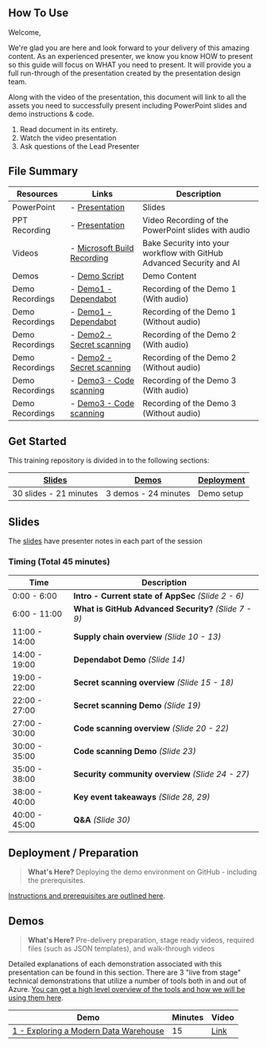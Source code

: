 
## How To Use

Welcome,

We're glad you are here and look forward to your delivery of this amazing content. As an experienced presenter, we know you know HOW to present so this guide will focus on WHAT you need to present. It will provide you a full run-through of the presentation created by the presentation design team. 

Along with the video of the presentation, this document will link to all the assets you need to successfully present including PowerPoint slides and demo instructions &
code.

1.  Read document in its entirety.
2.  Watch the video presentation
3.  Ask questions of the Lead Presenter

## File Summary

| Resources          | Links                            | Description |
|-------------------|----------------------------------|-------------------|
| PowerPoint        | - [Presentation](https://aka.ms/AArxq55) | Slides |
| PPT Recording     | - [Presentation](https://aka.ms/AAryyy7) | Video Recording of the PowerPoint slides with audio |
| Videos            | - [Microsoft Build Recording](https://youtu.be/aIP80lrDObE?si=ymk951HAxme-ET0D) | Bake Security into your workflow with GitHub Advanced Security and AI |
| Demos             | - [Demo Script](https://aka.ms/AArxxtu) | Demo Content | 
| Demo Recordings           | - [Demo1 - Dependabot](https://aka.ms/AAryyxv) | Recording of the Demo 1 (With audio) | 
| Demo Recordings           | - [Demo1 - Dependabot](https://aka.ms/AAryr8h) | Recording of the Demo 1 (Without audio) | 
| Demo Recordings           | - [Demo2 - Secret scanning](https://aka.ms/AAryr8l) | Recording of the Demo 2 (With audio) | 
| Demo Recordings           | - [Demo2 - Secret scanning](https://aka.ms/AAryjko) | Recording of the Demo 2 (Without audio) |  
| Demo Recordings           | - [Demo3 - Code scanning](https://aka.ms/AAryyxy) | Recording of the Demo 3 (With audio) | 
| Demo Recordings           | - [Demo3 - Code scanning](https://aka.ms/AAryjkr) | Recording of the Demo 3 (Without audio) |  


## Get Started

This training repository is divided in to the following sections:

| [Slides](#slides) | [Demos](https://github.com/microsoft/aitour-github-advanced-security-workflow/blob/main/session-delivery-resources/README.md#demos) | [Deployment](deployment/README.md) | 
|-------------------|---------------------------|--------------------------------------
| 30 slides - 21 minutes| 3 demos - 24 minutes | Demo setup

## Slides

The [slides](https://aka.ms/AArxq55) have presenter notes in each part of the session

### Timing (Total 45 minutes)

| Time        | Description 
--------------|-------------
0:00 - 6:00   | **Intro - Current state of AppSec** *(Slide 2 - 6)*
6:00 - 11:00  | **What is GitHub Advanced Security?** *(Slide 7 - 9)*
11:00 - 14:00 | **Supply chain overview** *(Slide 10 - 13)*
14:00 - 19:00 | **Dependabot Demo** *(Slide 14)*
19:00 - 22:00 | **Secret scanning overview** *(Slide 15 - 18)*
22:00 - 27:00 | **Secret scanning Demo** *(Slide 19)*
27:00 - 30:00 | **Code scanning overview** *(Slide 20 - 22)*
30:00 - 35:00 | **Code scanning Demo** *(Slide 23)*
35:00 - 38:00 | **Security community overview** *(Slide 24 - 27)*
38:00 - 40:00 | **Key event takeaways** *(Slide 28, 29)*
40:00 - 45:00 | **Q&A** *(Slide 30)*

## Deployment / Preparation

>**What's Here?** Deploying the demo environment on GitHub - including the prerequisites.

[Instructions and prerequisites are outlined here](deployment/README.md). 


## Demos

> **What's Here?** Pre-delivery preparation, stage ready videos, required files (such as JSON templates), and walk-through videos

Detailed explanations of each demonstration associated with this presentation can be found in this section. There are 3 "live from stage" technical demonstrations that utilize a number of tools both in and out of Azure. [You can get a high level overview of the tools and how we will be using them here](demos/README.md).

| Demo 	                                                                                               | Minutes | Video |
-------------------------------------------------------------------------------------------------------|---------|----------------- | 
|  [1 - Exploring a Modern Data Warehouse](demos/README.md#demo-1---exploring-a-modern-data-warehouse) | 15       | [Link](https://globaleventcdn.blob.core.windows.net/assets/data/data10/Data10-Demo-NoAudio.mp4) |

